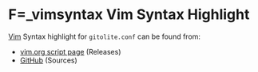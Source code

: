 # F=_vimsyntax Vim Syntax Highlight

[Vim][] Syntax highlight for `gitolite.conf` can be found from:

- [vim.org script page][vim.org] (Releases)
- [GitHub][] (Sources)

[Vim]: http://www.vim.org/
[vim.org]: http://www.vim.org/scripts/script.php?script_id=2900
[GitHub]: http://github.com/tmatilai/gitolite.vim
